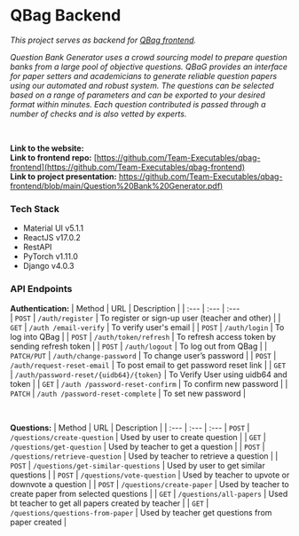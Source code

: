 # QBag Backend

_This project serves as backend for [QBag frontend](https://github.com/Team-Executables/qbag-frontend)._

_Question Bank Generator uses a crowd sourcing model to prepare question banks from a large pool of objective questions. QBaG provides an interface for paper setters and academicians to generate reliable question papers using our automated and robust system. The questions can be selected based on a range of parameters and can be exported to your desired format within minutes. Each question contributed is passed through a number of checks and is also vetted by experts._

<br/>

**Link to the website:** []()
<br/>
**Link to frontend repo:** [https://github.com/Team-Executables/qbag-frontend](https://github.com/Team-Executables/qbag-frontend)
<br/>
**Link to project presentation:** [https://github.com/Team-Executables/qbag-frontend/blob/main/Question%20Bank%20Generator.pdf)](https://github.com/Team-Executables/qbag-frontend/blob/main/Question%20Bank%20Generator.pdf)


### Tech Stack ###
* Material UI v5.1.1
* ReactJS v17.0.2
* RestAPI
* PyTorch v1.11.0
* Django v4.0.3


### API Endpoints ###
**Authentication:**
| Method | URL | Description |
| :---         | :---         | :---         
| `POST`   | `/auth/register`     | To register or sign-up user (teacher and other)    |
| `GET`     | `/auth /email-verify`       |  To verify user's email      |
| `POST`     | `/auth/login`       |  To log into QBag     |
| `POST`     | `/auth/token/refresh`       | To refresh access token by sending refresh token      |
| `POST`     | `/auth/logout`       |    To log out from QBag   |
| `PATCH/PUT`     | `/auth/change-password`       | To change user’s password      |
| `POST`     | `/auth/request-reset-email`       | To post email to get password reset link      |
| `GET` | `/auth/password-reset/{uidb64}/{token}` | To Verify User using uidb64 and token |
| `GET` | `/auth /password-reset-confirm` | To confirm new password |
| `PATCH` | `/auth /password-reset-complete` | To set new password |

<br/>

**Questions:**
| Method | URL | Description |
| :---         | :---         | :--- 
| `POST` | `/questions/create-question` | Used by user to create question |
| `GET` | `/questions/get-question` | Used by teacher to get a question |
| `POST` | `/questions/retrieve-question` | Used by teacher to retrieve a question  |
| `POST` | `/questions/get-similar-questions` | Used by user to get similar questions |
| `POST` | `/questions/vote-question` | Used by teacher to upvote or downvote a question |
| `POST` | `/questions/create-paper` | Used by teacher to create paper from selected questions |
| `GET` | `/questions/all-papers` | Used bt teacher to get all papers created by teacher |
| `GET` | `/questions/questions-from-paper` | Used by teacher get questions from paper created |

<br/>

<br/>
<br/>
